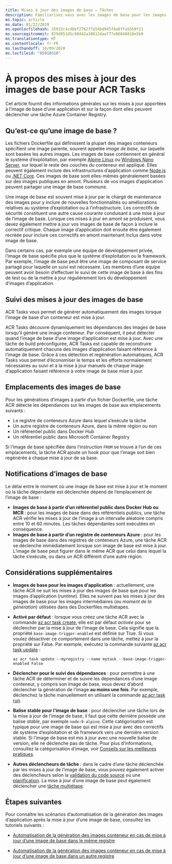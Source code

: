 ```yaml
---
title: Mises à jour des images de base – Tâches
description: Familiarisez-vous avec les images de base pour les images conteneurs d’application et découvrez comment la mise à jour d’une image de base peut déclencher une tâche Azure Container Registry.
ms.topic: article
ms.date: 01/22/2019
ms.openlocfilehash: 35933c4cdbbf2762f7a54bd945f8a8ffa55b9f21
ms.sourcegitcommit: 829d951d5c90442a38012daaf77e86046018e5b9
ms.translationtype: HT
ms.contentlocale: fr-FR
ms.lasthandoff: 10/09/2020
ms.locfileid: "85918510"
---
```

# <a name="about-base-image-updates-for-acr-tasks"></a>À propos des mises à jour des images de base pour ACR Tasks

Cet article fournit des informations générales sur les mises à jour apportées à l’image de base d’une application et sur la façon dont elles peuvent déclencher une tâche Azure Container Registry.

## <a name="what-are-base-images"></a>Qu’est-ce qu’une image de base ?

Les fichiers Dockerfile qui définissent la plupart des images conteneurs spécifient une image parente, souvent appelée *image de base*, sur laquelle sont basées les autres images. Les images de base contiennent en général le système d’exploitation, par exemple [Alpine Linux][base-alpine] ou [Windows Nano Server][base-windows], sur lequel le reste des couches du conteneur est appliqué. Elles peuvent également inclure des infrastructures d’application comme [Node.js][base-node] ou [.NET Core][base-dotnet]. Ces images de base sont elles-mêmes généralement basées sur des images publiques en amont. Plusieurs de vos images d’application peuvent partager une image de base commune.

Une image de base est souvent mise à jour par le chargé de maintenance des images pour y inclure de nouvelles fonctionnalités ou améliorations relatives au système d’exploitation ou à l’infrastructure. Les correctifs de sécurité constituent une autre cause courante conduisant à une mise à jour de l’image de base. Lorsque ces mises à jour en amont se produisent, vous devez également mettre à jour vos images de base de façon à inclure le correctif critique. Chaque image d’application doit ensuite être également recréée pour inclure ces correctifs en amont maintenant inclus dans votre image de base.

Dans certains cas, par exemple une équipe de développement privée, l’image de base spécifie plus que le système d’exploitation ou le framework. Par exemple, l’image de base peut être une image de composant de service partagé pour laquelle un suivi est nécessaire. Les membres d’une équipe peuvent avoir besoin d’effectuer le suivi de cette image de base à des fins de test ou de la mettre à jour régulièrement lors du développement d’images d’application.

## <a name="track-base-image-updates"></a>Suivi des mises à jour des images de base

ACR Tasks vous permet de générer automatiquement des images lorsque l’image de base d’un conteneur est mise à jour.

ACR Tasks découvre dynamiquement les dépendances des images de base lorsqu’il génère une image conteneur. Par conséquent, il peut détecter quand l’image de base d’une image d’application est mise à jour. Avec une tâche de build préconfigurée, ACR Tasks est capable de reconstruire automatiquement chacune des images d’application faisant référence à l’image de base. Grâce à ces détection et regénération automatiques, ACR Tasks vous permet d’économiser le temps et les efforts normalement nécessaires au suivi et à la mise à jour manuels de chaque image d’application faisant référence à votre image de base mise à jour.

## <a name="base-image-locations"></a>Emplacements des images de base

Pour les générations d’images à partir d’un fichier Dockerfile, une tâche ACR détecte les dépendances sur les images de base aux emplacements suivants :

* Le registre de conteneurs Azure dans lequel s’exécute la tâche
* Un autre registre de conteneurs Azure, dans la même région ou non 
* Un référentiel public dans Docker Hub 
* Un référentiel public dans Microsoft Container Registry

Si l’image de base spécifiée dans l’instruction `FROM` se trouve à l’un de ces emplacements, la tâche ACR ajoute un hook pour que l’image soit bien regénérée à chaque mise à jour de sa base.

## <a name="base-image-notifications"></a>Notifications d’images de base

Le délai entre le moment où une image de base est mise à jour et le moment où la tâche dépendante est déclenchée dépend de l’emplacement de l’image de base :

* **Images de base à partir d’un référentiel public dans Docker Hub ou MCR** : pour les images de base dans des référentiels publics, une tâche ACR vérifie les mises à jour de l’image à un intervalle aléatoire compris entre 10 et 60 minutes. Les tâches dépendantes sont exécutées en conséquence.
* **Images de base à partir d’un registre de conteneurs Azure** : pour les images de base dans des registres de conteneurs Azure, une tâche ACR se déclenche immédiatement lorsque son image de base est mise à jour. L’image de base peut figurer dans le même ACR que celui dans lequel la tâche s’exécute, ou dans un ACR différent d’une autre région.

## <a name="additional-considerations"></a>Considérations supplémentaires

* **Images de base pour les images d’application** : actuellement, une tâche ACR ne suit les mises à jour des images de base que pour les images d’application (*runtime*). Elles ne suivent pas les mises à jour des images de base pour les images intermédiaires (*au moment de la génération*) utilisées dans des Dockerfiles multiétapes.  

* **Activé par défaut** : lorsque vous créez une tâche ACR avec la commande [az acr task create][az-acr-task-create], elle est par défaut *activée* pour se déclencher par la mise à jour de l’image de base. Cela signifie que la propriété `base-image-trigger-enabled` est définie sur True. Si vous voulez désactiver ce comportement dans une tâche, mettez à jour la propriété sur False. Par exemple, exécutez la commande suivante [az acr task update][az-acr-task-update] :

  ```azurecli
  az acr task update --myregistry --name mytask --base-image-trigger-enabled False
  ```

* **Déclencher pour le suivi des dépendances** : pour permettre à une tâche ACR de déterminer et de suivre les dépendances d’une image conteneur, y compris son image de base, vous devez d’abord déclencher la génération de l’image **au moins une fois**. Par exemple, déclenchez la tâche manuellement en utilisant la commande [az acr task run][az-acr-task-run].

* **Balise stable pour l’image de base** : pour déclencher une tâche lors de la mise à jour de l’image de base, il faut que cette dernière possède une balise *stable*, par exemple `node:9-alpine`. Cette catégorisation est typique pour une image de base qui est mise à jour avec des correctifs de système d’exploitation et de framework vers une dernière version stable. Si l’image de base est mis à jour avec une nouvelle balise de version, elle ne déclenche pas de tâche. Pour plus d’informations, consultez la catégorisation d’image, voir [Conseils sur les meilleures pratiques](container-registry-image-tag-version.md). 

* **Autres déclencheurs de tâche** : dans le cadre d’une tâche déclenchée par les mises à jour de l’image de base, vous pouvez également activer des déclencheurs selon la [validation du code source](container-registry-tutorial-build-task.md) ou une [planification](container-registry-tasks-scheduled.md). La mise à jour d’une image de base peut également déclencher une [tâche multiétape](container-registry-tasks-multi-step.md).

## <a name="next-steps"></a>Étapes suivantes

Pour connaître les scénarios d’automatisation de la génération des images d’application après la mise à jour d’une image de base, consultez les tutoriels suivants :

* [Automatisation de la génération des images conteneur en cas de mise à jour d’une image de base dans le même registre](container-registry-tutorial-base-image-update.md)

* [Automatisation de la génération des images conteneur en cas de mise à jour d’une image de base dans un autre registre](container-registry-tutorial-base-image-update.md)


<!-- LINKS - External -->
[base-alpine]: https://hub.docker.com/_/alpine/
[base-dotnet]: https://hub.docker.com/r/microsoft/dotnet/
[base-node]: https://hub.docker.com/_/node/
[base-windows]: https://hub.docker.com/r/microsoft/nanoserver/
[sample-archive]: https://github.com/Azure-Samples/acr-build-helloworld-node/archive/master.zip
[terms-of-use]: https://azure.microsoft.com/support/legal/preview-supplemental-terms/

<!-- LINKS - Internal -->
[azure-cli]: /cli/azure/install-azure-cli
[az-acr-build]: /cli/azure/acr#az-acr-build
[az-acr-pack-build]: /cli/azure/acr/pack#az-acr-pack-build
[az-acr-task]: /cli/azure/acr/task
[az-acr-task-create]: /cli/azure/acr/task#az-acr-task-create
[az-acr-task-run]: /cli/azure/acr/task#az-acr-task-run
[az-acr-task-update]: /cli/azure/acr/task#az-acr-task-update
[az-login]: /cli/azure/reference-index#az-login
[az-login-service-principal]: /cli/azure/authenticate-azure-cli

<!-- IMAGES -->
[quick-build-01-fork]: ./media/container-registry-tutorial-quick-build/quick-build-01-fork.png
[quick-build-02-browser]: ./media/container-registry-tutorial-quick-build/quick-build-02-browser.png
